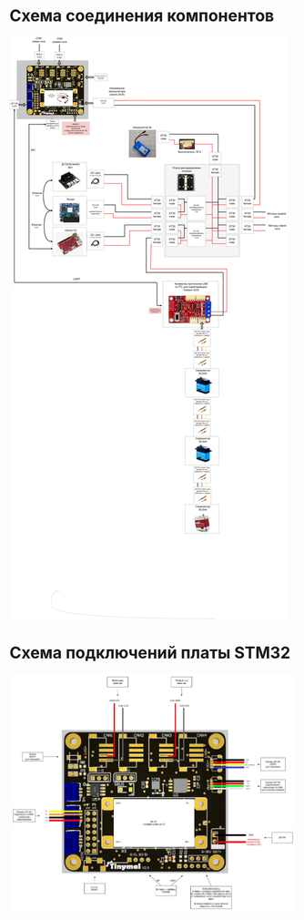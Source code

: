 # Схема соединения компонентов
![connection diagram](connection_diagram_v3.jpg)
# Схема подключений платы STM32
![STM32_board_scheme](STM32_board_scheme.jpg)
